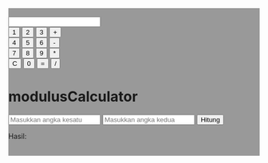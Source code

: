 <html>
<head>
<meta charset="utf-8">
<style>
.kalk(margin: 40%;>
.kalk .butt{magrin:2px;48px;height:25px;font-weight:bold;}
</style>
</head>
<body>
<form name="kal" class="kalk"
<TABLE BORDER=1; WIDHT=230; HEIGHT=150; STYLE="BACKGROUND:#999;">
 <TR>
 <TD HEIGHT=30; STYLE="background-color: aquamarine;">
 <br>
 </TD>
 </TR>
 <TR>
 <TD>
<div class="calculator">
        <input type="text" id="display" readonly>
        <br>
        <input type="button" value="1" onclick="addToDisplay('1')">
        <input type="button" value="2" onclick="addToDisplay('2')">
        <input type="button" value="3" onclick="addToDisplay('3')">
        <input type="button" value="+" onclick="addToDisplay('+')">
        <br>
        <input type="button" value="4" onclick="addToDisplay('4')">
        <input type="button" value="5" onclick="addToDisplay('5')">
        <input type="button" value="6" onclick="addToDisplay('6')">
        <input type="button" value="-" onclick="addToDisplay('-')">
        <br>
        <input type="button" value="7" onclick="addToDisplay('7')">
        <input type="button" value="8" onclick="addToDisplay('8')">
        <input type="button" value="9" onclick="addToDisplay('9')">
        <input type="button" value="*" onclick="addToDisplay('*')">
        <br>
        <input type="button" value="C" onclick="clearDisplay()">
        <input type="button" value="0" onclick="addToDisplay('0')">
        <input type="button" value="=" onclick="calculate()">
        <input type="button" value="/" onclick="addToDisplay('/')">
	  <h1>modulusCalculator</h1>
	  <input type="number" id="angka1" placeholder="Masukkan angka kesatu">
        <input type="number" id="angka2" placeholder="Masukkan angka kedua">
        <button onclick="hitungModulus()">Hitung</button>
        <p>Hasil: <span id="hasil"></span></p>
	  <br>
 <script>
        function hitungModulus() {
            var angka1 = parseFloat(document.getElementById("angka1").value);
            var angka2 = parseFloat(document.getElementById("angka2").value);

            if (!isNaN(angka1) && !isNaN(angka2)) {
                var hasil = angka1 % angka2;
                document.getElementById("hasil").textContent = hasil;
            } else {
                document.getElementById("hasil").textContent = "Masukkan angka yang valid";
            }
        }
    </script>
  <script>
        function addToDisplay(value) {
            document.getElementById('display').value += value;
        }

        function clearDisplay() {
            document.getElementById('display').value = '';
        }

        function calculate() {
            try {
                document.getElementById('display').value = eval(document.getElementById('display').value);
            } catch (error) {
                document.getElementById('display').value = 'Error';
            }
        }
    </script>
</body>
</html>
